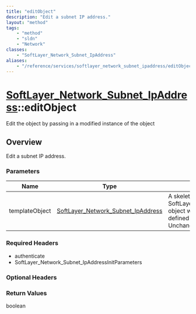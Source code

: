 ```yaml
---
title: "editObject"
description: "Edit a subnet IP address."
layout: "method"
tags:
    - "method"
    - "sldn"
    - "Network"
classes:
    - "SoftLayer_Network_Subnet_IpAddress"
aliases:
    - "/reference/services/softlayer_network_subnet_ipaddress/editObject"
---
```

# [SoftLayer_Network_Subnet_IpAddress](/reference/services/SoftLayer_Network_Subnet_IpAddress)::editObject

Edit the object by passing in a modified instance of the object


## Overview 
Edit a subnet IP address. 

### Parameters 
|Name | Type | Description |
| --- | --- | --- |
|templateObject| <a href='/reference/datatypes/SoftLayer_Network_Subnet_IpAddress'>SoftLayer_Network_Subnet_IpAddress </a>| A skeleton SoftLayer_Network_Subnet_IpAddress object with only the properties defined that you wish to change. Unchanged properties are left alone.|


### Required Headers
* authenticate
* SoftLayer_Network_Subnet_IpAddressInitParameters

### Optional Headers

### Return Values
boolean

